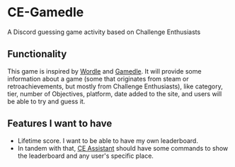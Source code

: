 # CE-Gamedle
A Discord guessing game activity based on Challenge Enthusiasts

## Functionality
This game is inspired by [Wordle](https://www.nytimes.com/games/wordle/index.html) and [Gamedle](https://gamedle.wtf). It will provide some information about a game (some that originates from steam or retroachievements, but mostly from Challenge Enthusiasts), like category, tier, number of Objectives, platform, date added to the site, and users will be able to try and guess it.

## Features I want to have
- Lifetime score. I want to be able to have my own leaderboard.
- In tandem with that, [CE Assistant](https://github.com/andykasen13/CE-Assistant-v2) should have some commands to show the leaderboard and any user's specific place.
